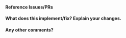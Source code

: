 <!--
Thanks for opening the pull request! Make sure you have viewed at
the contribution guidelines: https://github.com/iflytek/iflearner/blob/main/doc/docs/tutorial/contributor_guide.md

See Online Docs: https://iflytek.github.io/iflearner/tutorial/contributor_guide/

-->

#### Reference Issues/PRs

<!--
Please use keywords (e.g., Fixes) to create a link to the issues or pull requests
you resolved.

Example: Fixes #123. 
-->

#### What does this implement/fix? Explain your changes.

<!--
Explain why this PR is needed and what changes you made.

Example: Added a new aggregation strategy, what scenarios will it be suitable for.
-->

#### Any other comments?

<!--
Note that it may take some time for the maintainers to review the PR.

We value your contributions and understand the time you put into this PR.
So thanks for your contribution.
-->